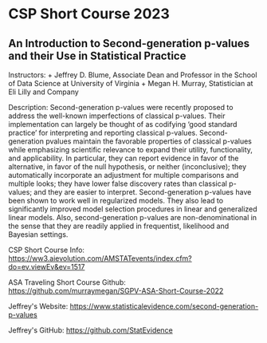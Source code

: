 # CSP Short Course 2023

## An Introduction to Second-generation p-values and their Use in Statistical Practice

Instructors:
    + Jeffrey D. Blume, Associate Dean and Professor in the School of Data Science at University of Virginia
    + Megan H. Murray, Statistician at Eli Lilly and Company

Description:
Second-generation p-values were recently proposed to address the well-known imperfections of classical p-values. Their implementation can largely be thought of as codifying ‘good standard practice’ for interpreting and reporting classical p-values. Second-generation pvalues maintain the favorable properties of classical p-values while emphasizing scientific relevance to expand their utility, functionality, and applicability. In particular, they can report evidence in favor of the alternative, in favor of the null hypothesis, or neither (inconclusive); they automatically incorporate an adjustment for multiple comparisons and multiple looks; they have lower false discovery rates than classical p-values; and they are easier to interpret. Second-generation p-values have been shown to work well in regularized models. They also lead to significantly improved model selection procedures in linear and generalized linear models. Also, second-generation p-values are non-denominational in the sense that they are readily applied in frequentist, likelihood and Bayesian settings.

CSP Short Course Info: https://ww3.aievolution.com/AMSTATevents/index.cfm?do=ev.viewEv&ev=1517

ASA Traveling Short Course Github: https://github.com/murraymegan/SGPV-ASA-Short-Course-2022

Jeffrey's Website: https://www.statisticalevidence.com/second-generation-p-values

Jeffrey's GitHub: https://github.com/StatEvidence
